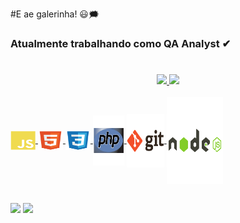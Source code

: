 #E ae galerinha! 😃🗯


### Atualmente trabalhando como QA Analyst ✔

#

<div align="center">
  <a href="https://github.com/svarssel">
  <img height="180em" src="https://github-readme-stats.vercel.app/api?username=svarssel&show_icons=true&theme=dark&include_all_commits=true&count_private=true"/>
  <img height="180em" src="https://github-readme-stats.vercel.app/api/top-langs/?username=svarssel&layout=compact&langs_count=7&theme=dark"/>
</div>
<div style="display: inline_block"><br>
  <img align="center" alt="Fab-Js" height="30" width="40" src="https://raw.githubusercontent.com/devicons/devicon/master/icons/javascript/javascript-plain.svg">
  <img align="center" alt="Fab-HTML" height="30" width="40" src="https://raw.githubusercontent.com/devicons/devicon/master/icons/html5/html5-original.svg">
  <img align="center" alt="Fab-CSS" height="30" width="40" src="https://raw.githubusercontent.com/devicons/devicon/master/icons/css3/css3-original.svg">
  <img align="center" alt="-php" height="80" width="50" src="https://raw.githubusercontent.com/devicons/devicon/master/icons/php/php-original.svg">
  <img align="center" alt="-php" height="85" width="60" src="https://raw.githubusercontent.com/devicons/devicon/master/icons/git/git-original-wordmark.svg">
  <img align="center" alt="-php" height="140" width="90" src="https://raw.githubusercontent.com/devicons/devicon/master/icons/nodejs/nodejs-original-wordmark.svg">
</div>

##

<div>
 <a href = "mailto:svarssel@gmail.com"><img src="https://img.shields.io/badge/-Gmail-%23333?style=for-the-badge&logo=gmail&logoColor=white" target="_blank"></a>
  <a href="https://www.linkedin.com/in/svarssel" target="_blank"><img src="https://img.shields.io/badge/-LinkedIn-%230077B5?style=for-the-badge&logo=linkedin&logoColor=white" target="_blank"></a> 
  <div/>
